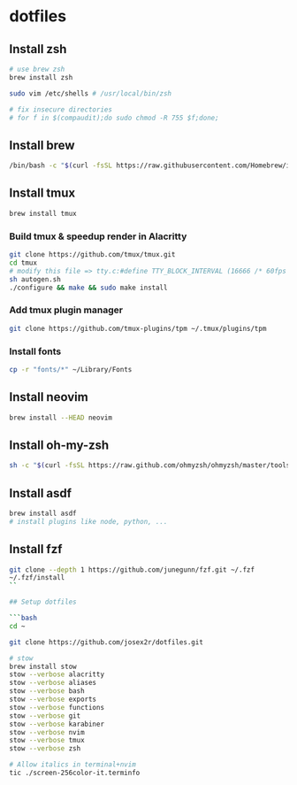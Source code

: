 # dotfiles

## Install zsh

```bash
# use brew zsh
brew install zsh

sudo vim /etc/shells # /usr/local/bin/zsh

# fix insecure directories
# for f in $(compaudit);do sudo chmod -R 755 $f;done;
```

## Install brew

```zsh
/bin/bash -c "$(curl -fsSL https://raw.githubusercontent.com/Homebrew/install/master/install.sh)"
```

## Install tmux

```bash
brew install tmux
```

### Build tmux & speedup render in Alacritty

```bash
git clone https://github.com/tmux/tmux.git
cd tmux
# modify this file => tty.c:#define TTY_BLOCK_INTERVAL (16666 /* 60fps */)
sh autogen.sh
./configure && make && sudo make install
```

### Add tmux plugin manager

```bash
git clone https://github.com/tmux-plugins/tpm ~/.tmux/plugins/tpm
```

### Install fonts

```bash
cp -r "fonts/*" ~/Library/Fonts
```

## Install neovim

```bash
brew install --HEAD neovim
```

## Install oh-my-zsh

```bash
sh -c "$(curl -fsSL https://raw.github.com/ohmyzsh/ohmyzsh/master/tools/install.sh)"
```

## Install asdf

```bash
brew install asdf
# install plugins like node, python, ...
```

## Install fzf

```bash
git clone --depth 1 https://github.com/junegunn/fzf.git ~/.fzf
~/.fzf/install
``

## Setup dotfiles

```bash
cd ~

git clone https://github.com/josex2r/dotfiles.git

# stow
brew install stow
stow --verbose alacritty
stow --verbose aliases
stow --verbose bash
stow --verbose exports
stow --verbose functions
stow --verbose git
stow --verbose karabiner
stow --verbose nvim
stow --verbose tmux
stow --verbose zsh

# Allow italics in terminal+nvim
tic ./screen-256color-it.terminfo
```
